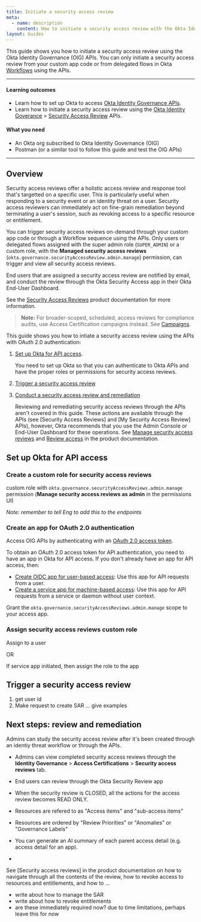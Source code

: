 ```yaml
---
title: Initiate a security access review
meta:
  - name: description
    content: How to initiate a security access review with the Okta Identity Governance APIs
layout: Guides
---
```


This guide shows you how to initiate a security access review using the Okta Identity Governance (OIG) APIs. You can only initiate a security access review from your custom app code or from delegated flows in Okta [Workflows](https://help.okta.com/okta_help.htm?type=wf) using the APIs.

---

#### Learning outcomes

* Learn how to set up Okta to access [Okta Identity Governance APIs](https://developer.okta.com/docs/api/iga/).
* Learn how to initiate a security access review using the [Okta Identity Goverance](https://developer.okta.com/docs/api/iga/) > [Security Access Review](https://preview.redoc.ly/okta-iga-internal/llo-OKTA-982885-org-governance-settings/openapi/governance.api/tag/Security-Access-Reviews/) APIs.

#### What you need

* An Okta org subscribed to Okta Identity Governance (OIG)
* Postman (or a similar tool to follow this guide and test the OIG APIs)

---

## Overview

Security access reviews offer a holistic access review and response tool that's targetted on a specific user. This is particularly useful when responding to a security event or an identity threat on a user. Security access reviewers can immediately act on fine-grain remediation beyond terminating a user's session, such as revoking access to a specific resource or entitlement.

You can trigger security access reviews on-demand through your custom app code or through a Workflow sequence using the APIs. Only users or delegated flows assigned with the super admin role (`SUPER_ADMIN`) or a custom role, with the **Managed security access reviews** (`okta.governance.securityAccessReview.admin.manage`) permission, can trigger and view all security access reviews.

End users that are assigned a security access review are notified by email, and conduct the review through the Okta Security Access app in their Okta End-User Dashboard.

See the [Security Access Reviews](HOC) product documentation for more information.

> **Note:** For broader-scoped, scheduled, access reviews for compliance audits, use Access Certification campaigns instead. See [Campaigns](https://help.okta.com/oie/en-us/content/topics/identity-governance/access-certification/campaigns.htm).

This guide shows you how to intiate a security access review using the APIs with OAuth 2.0 authentication:

1. [Set up Okta for API access](#set-up-okta-for-api-access).

    You need to set up Okta so that you can authenticate to Okta APIs and have the proper roles or permissions for security access reviews.

1. [Trigger a security access review](#trigger-a-security-access-review)
1. [Conduct a security access review and remediation](#next-steps)

    Reviewing and remediating security access reviews through the APIs aren't covered in this guide. These actions are available through the APIs (see [Security Access Reviews] and [My Security Access Review] APIs), however, Okta recommends that you use the Admin Console or End-User Dashboard for these operations. See [Manage security access reviews](HOC) and [Review access](HOC) in the product documentation.

## Set up Okta for API access

### Create a custom role for security access reviews

custom role with `okta.governance.securityAccessReviews.admin.manage` permission (**Manage security access reviews as admin** in the permissions UI)

*Note: remember to tell Eng to add this to the endpoints*

### Create an app for OAuth 2.0 authentication

Access OIG APIs by authenticating with an [OAuth 2.0 access token](https://developer.okta.com/docs/api/openapi/okta-management/guides/overview/#oauth-20-access-token).

To obtain an OAuth 2.0 access token for API authentication, you need to have an app in Okta for API access. If you don't already have an app for API access, then:

* [Create OIDC app for user-based access](https://developer.okta.com/docs/reference/rest/#create-an-oidc-app-in-okta): Use this app for API requests from a user.
* [Create a service app for machine-based access](https://developer.okta.com/docs/reference/rest/#create-an-oidc-app-in-okta): Use this app for API requests from a service or daemon without user context.

Grant the `okta.governance.securityAccessReviews.admin.manage` scope to your access app.

### Assign security access reviews custom role

Assign to a user

OR

If service app initiated, then assign the role to the app

## Trigger a security access review

1. get user id
1. Make request to create SAR ... give examples

## Next steps: review and remediation

Admins can study the security access review after it's been created through an identiy threat workflow or through the APIs.

- Admins can view completed security access reviews through the **Identity Governance** > **Access Certifications** > **Security access reviews** tab.
- End users can review through the Okta Security Review app

- When the security review is CLOSED, all the actions for the access review becomes READ ONLY.
- Resources are refered to as "Access items" and "sub-access items"
- Resources are ordered by "Review Priorities" or "Anomalies" or "Governance Labels"

- You can generate an AI summary of each parent access detail (e.g. access detail for an app).
- 
See [Security access reviews] in the product documentation on how to navigate through all the contents of the review, how to revoke access to resources and entitlements, and how to ...


- write about how to manage the SAR
- write about how to revoke entitlements
- are these immediately required now? due to time limitations, perhaps leave this for now